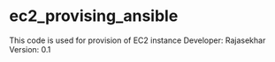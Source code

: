 # ec2_provising_ansible
This code is used for  provision of  EC2 instance
Developer: Rajasekhar
Version: 0.1 
